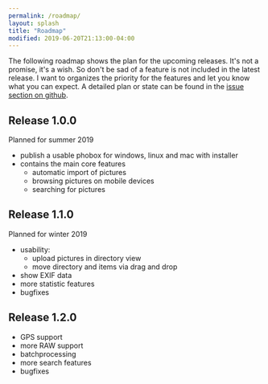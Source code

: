 ```yaml
---
permalink: /roadmap/
layout: splash
title: "Roadmap"
modified: 2019-06-20T21:13:00-04:00
---
```


The following roadmap shows the plan for the upcoming releases. It's not a promise, it's a wish. So don't be sad of a feature is not included in the latest release. I want to organizes the priority for the features and let you know what you can expect. A detailed plan or state can be found in the [issue section on github](https://github.com/phoboxhq/phobox/issues?q=is%3Aopen+is%3Aissue+milestone%3A%22Version+1.0.0%22).

## Release 1.0.0

Planned for summer 2019
 * publish a usable phobox for windows, linux and mac with installer
 * contains the main core features
   * automatic import of pictures
   * browsing pictures on mobile devices
   * searching for pictures

## Release 1.1.0

Planned for winter 2019
 * usability: 
   * upload pictures in directory view
   * move directory and items via drag and drop
 * show EXIF data
 * more statistic features
 * bugfixes

## Release 1.2.0

 * GPS support
 * more RAW support
 * batchprocessing
 * more search features
 * bugfixes
 
